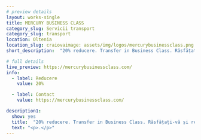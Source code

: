 ```yaml
---
# preview details
layout: works-single
title: MERCURY BUSINESS CLASS
category_slug: Servicii transport
category_slug: transport
location: Oltenia
location_slug: craiovaimage: assets/img/logos/mercurybusinessclass.png
short_description:  "20% reducere. Transfer in Business Class. Răsfățați-vă și relaxați-vă în timp ce un șofer profesionist vă va duce la întâlnirea de afaceri sau la aeroport ca VIP. Oferim un serviciu elegant și profesionist. Șoferii noștri vorbesc fluent română, engleză și italiană."

# full details
live_preview: https://mercurybusinessclass.com/
info:
  - label: Reducere
    value: 20%

  - label: Contact
    value: https://mercurybusinessclass.com/

description1:
  show: yes
  title:  "20% reducere. Transfer in Business Class. Răsfățați-vă și relaxați-vă în timp ce un șofer profesionist vă va duce la întâlnirea de afaceri sau la aeroport ca VIP. Oferim un serviciu elegant și profesionist. Șoferii noștri vorbesc fluent română, engleză și italiană."
  text: "<p>.</p>"
---
```

